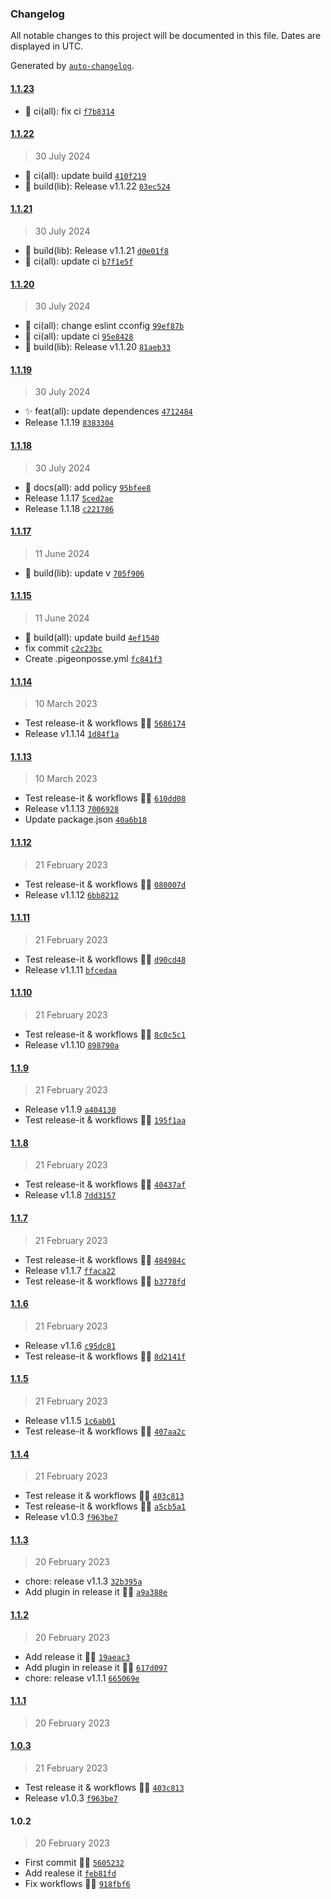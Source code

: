 ### Changelog

All notable changes to this project will be documented in this file. Dates are displayed in UTC.

Generated by [`auto-changelog`](https://github.com/CookPete/auto-changelog).

#### [1.1.23](https://github.com/pigeonposse/wikipediaplus/compare/1.1.22...1.1.23)

- :green_heart: ci(all): fix ci [`f7b8314`](https://github.com/pigeonposse/wikipediaplus/commit/f7b8314ad0dfc219fd935086c2e994882bc7874d)

#### [1.1.22](https://github.com/pigeonposse/wikipediaplus/compare/1.1.21...1.1.22)

> 30 July 2024

- :green_heart: ci(all): update build [`410f219`](https://github.com/pigeonposse/wikipediaplus/commit/410f2191ed62f976fc6770ab1c2d6b2052dd12f2)
- :construction_worker: build(lib): Release v1.1.22 [`03ec524`](https://github.com/pigeonposse/wikipediaplus/commit/03ec5244aae5d563821904a8aa3fc16e8e10c513)

#### [1.1.21](https://github.com/pigeonposse/wikipediaplus/compare/1.1.20...1.1.21)

> 30 July 2024

- :construction_worker: build(lib): Release v1.1.21 [`d0e01f8`](https://github.com/pigeonposse/wikipediaplus/commit/d0e01f866c96cb3beb7dd64ac2c3938dd3f74357)
- :green_heart: ci(all): update ci [`b7f1e5f`](https://github.com/pigeonposse/wikipediaplus/commit/b7f1e5f5fd2db383cdff23b28e6d67b391a12761)

#### [1.1.20](https://github.com/pigeonposse/wikipediaplus/compare/1.1.19...1.1.20)

> 30 July 2024

- :green_heart: ci(all): change eslint cconfig [`99ef87b`](https://github.com/pigeonposse/wikipediaplus/commit/99ef87bbe0cb6ce42ff5bae13c33fc17ab9faaad)
- :green_heart: ci(all): update ci [`95e8428`](https://github.com/pigeonposse/wikipediaplus/commit/95e84287379e25e9297a06fb82bbe48acc7f51ba)
- :construction_worker: build(lib): Release v1.1.20 [`81aeb33`](https://github.com/pigeonposse/wikipediaplus/commit/81aeb33f6b7a5d5fba9043ee8d391000eea8a27e)

#### [1.1.19](https://github.com/pigeonposse/wikipediaplus/compare/1.1.18...1.1.19)

> 30 July 2024

- :sparkles: feat(all): update dependences [`4712484`](https://github.com/pigeonposse/wikipediaplus/commit/47124848294fbd96159e75663b224f252b5a11bf)
- Release 1.1.19 [`8383304`](https://github.com/pigeonposse/wikipediaplus/commit/838330424d0a5b1b910d77b57e6b6c71d19863d6)

#### [1.1.18](https://github.com/pigeonposse/wikipediaplus/compare/1.1.17...1.1.18)

> 30 July 2024

- :memo: docs(all): add policy [`95bfee8`](https://github.com/pigeonposse/wikipediaplus/commit/95bfee8d427e23048138fb232f65c36774eb1a85)
- Release 1.1.17 [`5ced2ae`](https://github.com/pigeonposse/wikipediaplus/commit/5ced2aea6df5b501f0114d6dbb97ddc25f5ee1d3)
- Release 1.1.18 [`c221786`](https://github.com/pigeonposse/wikipediaplus/commit/c221786c9146947a7fa2d864c150a45313a6ae17)

#### [1.1.17](https://github.com/pigeonposse/wikipediaplus/compare/1.1.15...1.1.17)

> 11 June 2024

- :construction_worker: build(lib): update v [`705f906`](https://github.com/pigeonposse/wikipediaplus/commit/705f906959160dc7ddca4c0613889dce63256e99)

#### [1.1.15](https://github.com/pigeonposse/wikipediaplus/compare/1.1.14...1.1.15)

> 11 June 2024

- :construction_worker: build(all): update build [`4ef1540`](https://github.com/pigeonposse/wikipediaplus/commit/4ef154052197aaecb1e63919fa57768e16d5ebdc)
- fix commit [`c2c23bc`](https://github.com/pigeonposse/wikipediaplus/commit/c2c23bc5f94e4d0236baddb17d006625a5b9346c)
- Create .pigeonposse.yml [`fc841f3`](https://github.com/pigeonposse/wikipediaplus/commit/fc841f31eae4592e2d52bce66c4469d6aa754b3a)

#### [1.1.14](https://github.com/pigeonposse/wikipediaplus/compare/1.1.13...1.1.14)

> 10 March 2023

- Test release-it & workflows 🌈🤖 [`5686174`](https://github.com/pigeonposse/wikipediaplus/commit/568617431b81f396fdecd5b2b792c42fd73e54d0)
- Release v1.1.14 [`1d84f1a`](https://github.com/pigeonposse/wikipediaplus/commit/1d84f1afabf4d1b58c77f6447eed94d5839b8694)

#### [1.1.13](https://github.com/pigeonposse/wikipediaplus/compare/1.1.12...1.1.13)

> 10 March 2023

- Test release-it & workflows 🌈🤖 [`610dd08`](https://github.com/pigeonposse/wikipediaplus/commit/610dd0897037411e084eb9ddd0091cd301eb94c4)
- Release v1.1.13 [`7006928`](https://github.com/pigeonposse/wikipediaplus/commit/70069287c7c44561bb357acd69c5034b480c78b1)
- Update package.json [`40a6b18`](https://github.com/pigeonposse/wikipediaplus/commit/40a6b18e3fb69889669e93aef5c6c54ad7fecfb4)

#### [1.1.12](https://github.com/pigeonposse/wikipediaplus/compare/1.1.11...1.1.12)

> 21 February 2023

- Test release-it & workflows 🌈🤖 [`080007d`](https://github.com/pigeonposse/wikipediaplus/commit/080007d8d38d1d3b8855da3b975ba3d8a2b4acfc)
- Release v1.1.12 [`6bb8212`](https://github.com/pigeonposse/wikipediaplus/commit/6bb8212e27da58c752ebdf86aae6aa9a60e782b1)

#### [1.1.11](https://github.com/pigeonposse/wikipediaplus/compare/1.1.10...1.1.11)

> 21 February 2023

- Test release-it & workflows 🌈🤖 [`d90cd48`](https://github.com/pigeonposse/wikipediaplus/commit/d90cd481fa765d509aeeec46669a7d25ba350843)
- Release v1.1.11 [`bfcedaa`](https://github.com/pigeonposse/wikipediaplus/commit/bfcedaaa4341705797aa3ddab38a18756614e213)

#### [1.1.10](https://github.com/pigeonposse/wikipediaplus/compare/1.1.9...1.1.10)

> 21 February 2023

- Test release-it & workflows 🌈🤖 [`8c0c5c1`](https://github.com/pigeonposse/wikipediaplus/commit/8c0c5c1e7e2ba14218c2a6176ab7c1291901aa52)
- Release v1.1.10 [`898790a`](https://github.com/pigeonposse/wikipediaplus/commit/898790a40c2922ad1560255e134570ef596e7e84)

#### [1.1.9](https://github.com/pigeonposse/wikipediaplus/compare/1.1.8...1.1.9)

> 21 February 2023

- Release v1.1.9 [`a404130`](https://github.com/pigeonposse/wikipediaplus/commit/a40413059c1c7c84eb7de81278cfebe78f2b867c)
- Test release-it & workflows 🌈🤖 [`195f1aa`](https://github.com/pigeonposse/wikipediaplus/commit/195f1aa8abd6a4ea13a93d3ef77cade3d3cae759)

#### [1.1.8](https://github.com/pigeonposse/wikipediaplus/compare/1.1.7...1.1.8)

> 21 February 2023

- Test release-it & workflows 🌈🤖 [`40437af`](https://github.com/pigeonposse/wikipediaplus/commit/40437af4cf71bd82996229bb339623786eb5039b)
- Release v1.1.8 [`7dd3157`](https://github.com/pigeonposse/wikipediaplus/commit/7dd3157210cb921bfd4843e45fa8599b27a5613e)

#### [1.1.7](https://github.com/pigeonposse/wikipediaplus/compare/1.1.6...1.1.7)

> 21 February 2023

- Test release-it & workflows 🌈🤖 [`484984c`](https://github.com/pigeonposse/wikipediaplus/commit/484984cee918a664d258aad3d0ed35351eaa07c9)
- Release v1.1.7 [`ffaca22`](https://github.com/pigeonposse/wikipediaplus/commit/ffaca225b0db48b9fb0211a768ccde03bb76d767)
- Test release-it & workflows 🌈🤖 [`b3778fd`](https://github.com/pigeonposse/wikipediaplus/commit/b3778fdc46c8e247209d73f738bd64da1ee67ed0)

#### [1.1.6](https://github.com/pigeonposse/wikipediaplus/compare/1.1.5...1.1.6)

> 21 February 2023

- Release v1.1.6 [`c95dc81`](https://github.com/pigeonposse/wikipediaplus/commit/c95dc81be888233c72ea555db524ecbce2b16f85)
- Test release-it & workflows 🌈🤖 [`8d2141f`](https://github.com/pigeonposse/wikipediaplus/commit/8d2141fe2b4a6f47f53a5690aec96947a487fa67)

#### [1.1.5](https://github.com/pigeonposse/wikipediaplus/compare/1.1.4...1.1.5)

> 21 February 2023

- Release v1.1.5 [`1c6ab01`](https://github.com/pigeonposse/wikipediaplus/commit/1c6ab0135570f0d080b2a3478374dc3c44622b52)
- Test release-it & workflows 🌈🤖 [`407aa2c`](https://github.com/pigeonposse/wikipediaplus/commit/407aa2c874e294a7d8d7ab4691b7c14a27bd8079)

#### [1.1.4](https://github.com/pigeonposse/wikipediaplus/compare/1.1.3...1.1.4)

> 21 February 2023

- Test release it & workflows 🌈🤖 [`403c813`](https://github.com/pigeonposse/wikipediaplus/commit/403c81379d9d92b6203726ff167a3cba2601bde6)
- Test release-it & workflows 🌈🤖 [`a5cb5a1`](https://github.com/pigeonposse/wikipediaplus/commit/a5cb5a18da9936db49d271f4ab8d57389c29a457)
- Release v1.0.3 [`f963be7`](https://github.com/pigeonposse/wikipediaplus/commit/f963be7a4446a12f8e863ce8164505d57d90b22f)

#### [1.1.3](https://github.com/pigeonposse/wikipediaplus/compare/1.1.2...1.1.3)

> 20 February 2023

- chore: release v1.1.3 [`32b395a`](https://github.com/pigeonposse/wikipediaplus/commit/32b395aba41ec42a15d4defd3b7b5660ed124a35)
- Add plugin in release it 🌈🤖 [`a9a388e`](https://github.com/pigeonposse/wikipediaplus/commit/a9a388e9cc744a37974c710756ea7d217b377d63)

#### [1.1.2](https://github.com/pigeonposse/wikipediaplus/compare/1.1.1...1.1.2)

> 20 February 2023

- Add release it 🌈🤖 [`19aeac3`](https://github.com/pigeonposse/wikipediaplus/commit/19aeac3bc253b71511d5558d7e0817f18a568142)
- Add plugin in release it 🌈🤖 [`617d097`](https://github.com/pigeonposse/wikipediaplus/commit/617d09773da51cbbf0edbedc0d956d25fe426f11)
- chore: release v1.1.1 [`665069e`](https://github.com/pigeonposse/wikipediaplus/commit/665069e178a4507b8f59893cdd650562bbb3fba0)

#### [1.1.1](https://github.com/pigeonposse/wikipediaplus/compare/1.0.3...1.1.1)

> 20 February 2023

#### [1.0.3](https://github.com/pigeonposse/wikipediaplus/compare/1.0.2...1.0.3)

> 21 February 2023

- Test release it & workflows 🌈🤖 [`403c813`](https://github.com/pigeonposse/wikipediaplus/commit/403c81379d9d92b6203726ff167a3cba2601bde6)
- Release v1.0.3 [`f963be7`](https://github.com/pigeonposse/wikipediaplus/commit/f963be7a4446a12f8e863ce8164505d57d90b22f)

#### 1.0.2

> 20 February 2023

- First commit 🌈🧩 [`5605232`](https://github.com/pigeonposse/wikipediaplus/commit/560523226d314cc50eb3c4a3efeb326dd08954fd)
- Add realese it [`feb81fd`](https://github.com/pigeonposse/wikipediaplus/commit/feb81fd11ec47290f730bb137186d92944b58826)
- Fix workflows 🤖✨ [`918fbf6`](https://github.com/pigeonposse/wikipediaplus/commit/918fbf6bef830429f3cb4eb14b4902258f0b792a)
